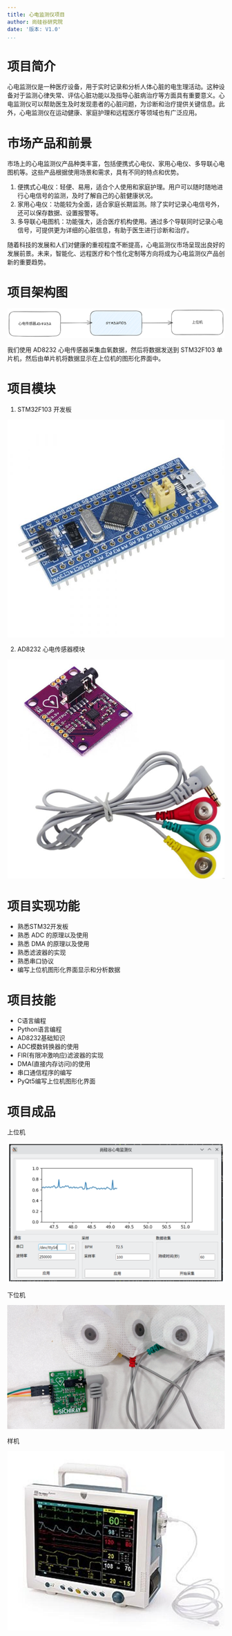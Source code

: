 ```yaml
---
title: 心电监测仪项目
author: 尚硅谷研究院
date: '版本: V1.0'
...
```


# 项目简介

心电监测仪是一种医疗设备，用于实时记录和分析人体心脏的电生理活动。这种设备对于监测心律失常、评估心脏功能以及指导心脏病治疗等方面具有重要意义。心电监测仪可以帮助医生及时发现患者的心脏问题，为诊断和治疗提供关键信息。此外，心电监测仪在运动健康、家庭护理和远程医疗等领域也有广泛应用。

# 市场产品和前景

市场上的心电监测仪产品种类丰富，包括便携式心电仪、家用心电仪、多导联心电图机等。这些产品根据使用场景和需求，具有不同的特点和优势。

1. 便携式心电仪：轻便、易用，适合个人使用和家庭护理。用户可以随时随地进行心电信号的监测，及时了解自己的心脏健康状况。
2. 家用心电仪：功能较为全面，适合家庭长期监测。除了实时记录心电信号外，还可以保存数据、设置报警等。
3. 多导联心电图机：功能强大，适合医疗机构使用。通过多个导联同时记录心电信号，可提供更为详细的心脏信息，有助于医生进行诊断和治疗。

随着科技的发展和人们对健康的重视程度不断提高，心电监测仪市场呈现出良好的发展前景。未来，智能化、远程医疗和个性化定制等方向将成为心电监测仪产品创新的重要趋势。

# 项目架构图

![](images/架构图.png)

我们使用 AD8232 心电传感器采集血氧数据，然后将数据发送到 STM32F103 单片机，然后由单片机将数据显示在上位机的图形化界面中。

# 项目模块

1. STM32F103 开发板

![](images/stm32.jpg)

2. AD8232 心电传感器模块

![](images/ad8232.png)

# 项目实现功能

- 熟悉STM32开发板
- 熟悉 ADC 的原理以及使用
- 熟悉 DMA 的原理以及使用
- 熟悉滤波器的实现
- 熟悉串口协议
- 编写上位机图形化界面显示和分析数据

# 项目技能

- C语言编程
- Python语言编程
- AD8232基础知识
- ADC模数转换器的使用
- FIR(有限冲激响应)滤波器的实现
- DMA(直接内存访问)的使用
- 串口通信程序的编写
- PyQt5编写上位机图形化界面

# 项目成品

上位机

![](images/pc.png)

下位机

![](images/photo.png)

样机

![](images/demo.jpg)